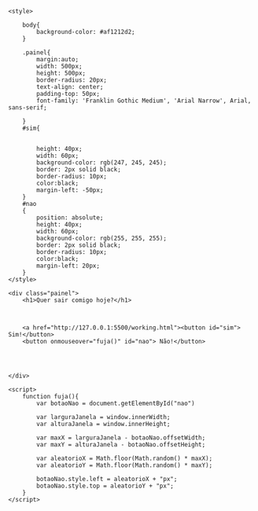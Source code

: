 <!DOCTYPE html>
<html>
<head>
    <meta charset="utf-8">
    <meta http-equiv="X-UA-Compatible" content="IE=edge">
    <meta name="viewport" content="width=device-width, initial-scale=1">
    <title>Learning HTML</title>

    <style>

        body{
            background-color: #af1212d2;
        }

        .painel{
            margin:auto;
            width: 500px;
            height: 500px;
            border-radius: 20px;
            text-align: center;
            padding-top: 50px;
            font-family: 'Franklin Gothic Medium', 'Arial Narrow', Arial, sans-serif;

        }
        #sim{
            
            
            height: 40px;
            width: 60px;
            background-color: rgb(247, 245, 245);
            border: 2px solid black;
            border-radius: 10px;
            color:black;
            margin-left: -50px;
        }
        #nao
        {
            position: absolute;
            height: 40px;
            width: 60px;
            background-color: rgb(255, 255, 255);
            border: 2px solid black;
            border-radius: 10px;
            color:black;
            margin-left: 20px;
        }
    </style>

</head>
<body>
    
    <div class="painel">
        <h1>Quer sair comigo hoje?</h1> 

        

        <a href="http://127.0.0.1:5500/working.html"><button id="sim"> Sim!</button>
        <button onmouseover="fuja()" id="nao"> Não!</button>

        
       
        
    </div>

    <script>
        function fuja(){
            var botaoNao = document.getElementById("nao")

            var larguraJanela = window.innerWidth;
            var alturaJanela = window.innerHeight;

            var maxX = larguraJanela - botaoNao.offsetWidth;
            var maxY = alturaJanela - botaoNao.offsetHeight;

            var aleatorioX = Math.floor(Math.random() * maxX);
            var aleatorioY = Math.floor(Math.random() * maxY);

            botaoNao.style.left = aleatorioX + "px";
            botaoNao.style.top = aleatorioY + "px";
        }
    </script>

    

</body>
</html>
